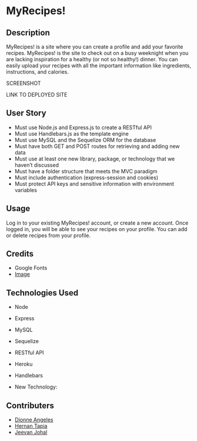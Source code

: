 # MyRecipes!

## Description

MyRecipes! is a site where you can create a profile and add your favorite recipes.  MyRecipes! is the site to check out on a busy weeknight when you are lacking inspiration for a healthy (or not so healthy!) dinner.  You can easily upload your recipes with all the important information like ingredients, instructions, and calories.

SCREENSHOT

LINK TO DEPLOYED SITE
  
 ## User Story 

* Must use Node.js and Express.js to create a RESTful API
* Must use Handlebars.js as the template engine
* Must use MySQL and the Sequelize ORM for the database
* Must have both GET and POST routes for retrieving and adding new data
* Must use at least one new library, package, or technology that we haven’t discussed
* Must have a folder structure that meets the MVC paradigm
* Must include authentication (express-session and cookies) 
* Must protect API keys and sensitive information with environment variables

## Usage

Log in to your existing MyRecipes! account, or create a new account.  Once logged in, you will be able to see your recipes on your profile.  You can add or delete recipes from your profile. 

## Credits

* Google Fonts
* [Image](https://browsecat.art/sites/default/files/food-pattern-background-127676-564564-7093829.png)


## Technologies Used
* Node 
* Express
* MySQL 
* Sequelize 
* RESTful API
* Heroku
* Handlebars

* New Technology: 


## Contributers 

* [Dionne Angeles](https://github.com/ZG4219)
* [Hernan Tapia](https://github.com/HTapia7)
* [Jeevan Johal](https://github.com/jkjohal)

